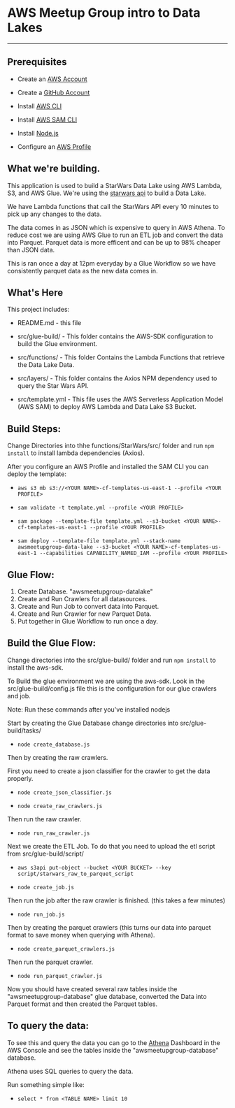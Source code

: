 # AWS Meetup Group intro to Data Lakes

---

## Prerequisites

- Create an [AWS Account](https://aws.amazon.com/)
- Create a [GitHub Account](https://github.com/)

- Install [AWS CLI](https://aws.amazon.com/cli/)

- Install [AWS SAM CLI](https://docs.aws.amazon.com/serverless-application-model/latest/developerguide/serverless-sam-cli-install.html)

- Install [Node.js](https://nodejs.org/en/download/)

- Configure an [AWS Profile](https://docs.aws.amazon.com/cli/latest/userguide/cli-configure-quickstart.html)

## What we're building.

This application is used to build a StarWars Data Lake using AWS Lambda, S3, and AWS Glue. We're using the [starwars api](https://swapi.dev/) to build a Data Lake.

We have Lambda functions that call the StarWars API every 10 minutes to pick up any changes to the data.

The data comes in as JSON which is expensive to query in AWS Athena. To reduce cost we are using AWS Glue to run an ETL job and convert the data into Parquet. Parquet data is more efficent and can be up to 98% cheaper than JSON data.

This is ran once a day at 12pm everyday by a Glue Workflow so we have consistently parquet data as the new data comes in.

## What's Here

This project includes:

- README.md - this file

- src/glue-build/ - This folder contains the AWS-SDK configuration to build the Glue environment.

- src/functions/ - This folder Contains the Lambda Functions that retrieve the Data Lake Data.

- src/layers/ - This folder contains the Axios NPM dependency used to query the Star Wars API.

- src/template.yml - This file uses the AWS Serverless Application Model (AWS SAM) to deploy AWS Lambda and Data Lake S3 Bucket.

## Build Steps:

Change Directories into thhe functions/StarWars/src/ folder and run `npm install` to install lambda dependencies (Axios).

After you configure an AWS Profile and installed the SAM CLI you can deploy the template:

- `aws s3 mb s3://<YOUR NAME>-cf-templates-us-east-1 --profile <YOUR PROFILE>`

- `sam validate -t template.yml --profile <YOUR PROFILE>`

- `sam package --template-file template.yml --s3-bucket <YOUR NAME>-cf-templates-us-east-1 --profile <YOUR PROFILE>`

- `sam deploy --template-file template.yml --stack-name awsmeetupgroup-data-lake --s3-bucket <YOUR NAME>-cf-templates-us-east-1 --capabilities CAPABILITY_NAMED_IAM --profile <YOUR PROFILE>`

## Glue Flow:

1. Create Database. "awsmeetupgroup-datalake"
2. Create and Run Crawlers for all datasources.
3. Create and Run Job to convert data into Parquet.
4. Create and Run Crawler for new Parquet Data.
5. Put together in Glue Workflow to run once a day.

## Build the Glue Flow:

Change directories into the src/glue-build/ folder and run `npm install` to install the aws-sdk.

To Build the glue environment we are using the aws-sdk. Look in the src/glue-build/config.js file this is the configuration for our glue crawlers and job.

Note: Run these commands after you've installed nodejs

Start by creating the Glue Database change directories into src/glue-build/tasks/

- `node create_database.js`

Then by creating the raw crawlers.

First you need to create a json classifier for the crawler to get the data properly.

- `node create_json_classifier.js`

- `node create_raw_crawlers.js`

Then run the raw crawler.

- `node run_raw_crawler.js`

Next we create the ETL Job. To do that you need to upload the etl script from src/glue-build/script/

- `aws s3api put-object --bucket <YOUR BUCKET> --key script/starwars_raw_to_parquet_script`

- `node create_job.js`

Then run the job after the raw crawler is finished. (this takes a few minutes)

- `node run_job.js`

Then by creating the parquet crawlers (this turns our data into parquet format to save money when querying with Athena).

- `node create_parquet_crawlers.js`

Then run the parquet crawler.

- `node run_parquet_crawler.js`

Now you should have created several raw tables inside the "awsmeetupgroup-database" glue database, converted the Data into Parquet format and then created the Parquet tables.

## To query the data:

To see this and query the data you can go to the [Athena](https://console.aws.amazon.com/athena/home?region=us-east-1) Dashboard in the AWS Console and see the tables inside the "awsmeetupgroup-database" database.

Athena uses SQL queries to query the data.

Run something simple like:

- `select * from <TABLE NAME> limit 10`
